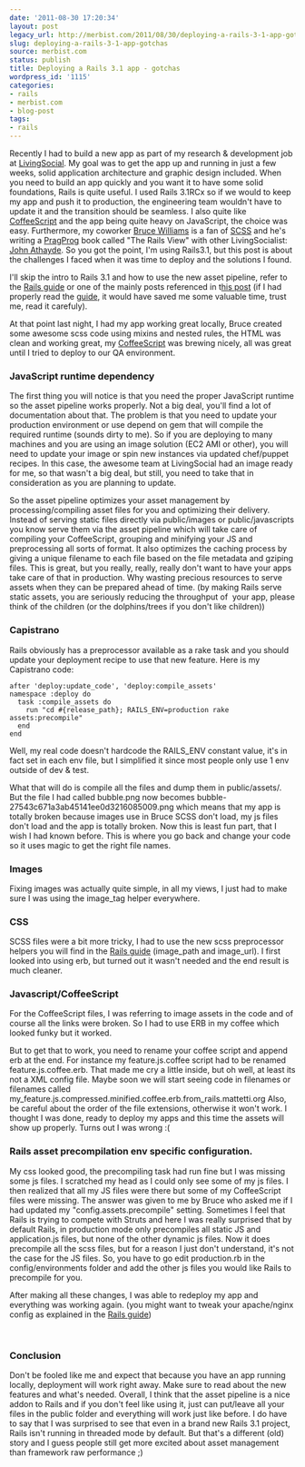 ```yaml
---
date: '2011-08-30 17:20:34'
layout: post
legacy_url: http://merbist.com/2011/08/30/deploying-a-rails-3-1-app-gotchas/
slug: deploying-a-rails-3-1-app-gotchas
source: merbist.com
status: publish
title: Deploying a Rails 3.1 app - gotchas
wordpress_id: '1115'
categories:
- rails
- merbist.com
- blog-post
tags:
- rails
---
```


Recently I had to build a new app as part of my research & development job at [LivingSocial](http://livingsocial.com). My goal was to get the app up and running in just a few weeks, solid application architecture and graphic design included.
When you need to build an app quickly and you want it to have some solid foundations, Rails is quite useful.
I used Rails 3.1RCx so if we would to keep my app and push it to production, the engineering team wouldn't have to update it and the transition should be seamless. I also quite like [CoffeeScript](http://jashkenas.github.com/coffee-script/) and the app being quite heavy on JavaScript, the choice was easy. Furthermore, my coworker [Bruce Williams](http://codefluency.com/) is a fan of [SCSS](http://sass-lang.com/) and he's writing a [PragProg](http://pragprog.com/) book called "The Rails View" with other LivingSocialist: [John Athayde](http://www.boboroshi.com/). So you got the point, I'm using Rails3.1, but this post is about the challenges I faced when it was time to deploy and the solutions I found.

I'll skip the intro to Rails 3.1 and how to use the new asset pipeline, refer to the [Rails guide](http://guides.rubyonrails.org/asset_pipeline.html) or one of the mainly posts referenced in t[his post](http://jasonrudolph.com/blog/2011/06/06/helpful-resources-for-upgrading-to-rails-3-1/) (if I had properly read the [guide](http://guides.rubyonrails.org/asset_pipeline.html), it would have saved me some valuable time, trust me, read it carefuly).

At that point last night, I had my app working great locally, Bruce created some awesome scss code using mixins and nested rules, the HTML was clean and working great, my [CoffeeScript](http://jashkenas.github.com/coffee-script/) was brewing nicely, all was great until I tried to deploy to our QA environment.


### JavaScript runtime dependency


The first thing you will notice is that you need the proper JavaScript runtime so the asset pipeline works properly. Not a big deal, you'll find a lot of documentation about that. The problem is that you need to update your production environment or use depend on gem that will compile the required runtime (sounds dirty to me). So if you are deploying to many machines and you are using an image solution (EC2 AMI or other), you will need to update your image or spin new instances via updated chef/puppet recipes. In this case, the awesome team at LivingSocial had an image ready for me, so that wasn't a big deal, but still, you need to take that in consideration as you are planning to update.

So the asset pipeline optimizes your asset management by processing/compiling asset files for you and optimizing their delivery. Instead of serving static files directly via public/images or public/javascripts you know serve them via the asset pipeline which will take care of compiling your CoffeeScript, grouping and minifying your JS and preprocessing all sorts of format. It also optimizes the caching process by giving a unique filename to each file based on the file metadata and gziping files. This is great, but you really, really, really don't want to have your apps take care of that in production. Why wasting precious resources to serve assets when they can be prepared ahead of time. (by making Rails serve static assets, you are seriously reducing the throughput of  your app, please think of the children (or the dolphins/trees if you don't like children))


### Capistrano


Rails obviously has a preprocessor available as a rake task and you should update your deployment recipe to use that new feature. Here is my Capistrano code:

    
    after 'deploy:update_code', 'deploy:compile_assets'
    namespace :deploy do
      task :compile_assets do
        run "cd #{release_path}; RAILS_ENV=production rake assets:precompile"
      end
    end


Well, my real code doesn't hardcode the RAILS_ENV constant value, it's in fact set in each env file, but I simplified it since most people only use 1 env outside of dev & test.

What that will do is compile all the files and dump them in public/assets/. But the file I had called bubble.png now becomes bubble-27543c671a3ab45141ee0d3216085009.png which means that my app is totally broken because images use in Bruce SCSS don't load, my js files don't load and the app is totally broken. Now this is least fun part, that I wish I had known before. This is where you go back and change your code so it uses magic to get the right file names.


### Images


Fixing images was actually quite simple, in all my views, I just had to make sure I was using the image_tag helper everywhere.


### CSS


SCSS files were a bit more tricky, I had to use the new scss preprocessor helpers you will find in the [Rails guide](http://guides.rubyonrails.org/asset_pipeline.html) (image_path and image_url). I first looked into using erb, but turned out it wasn't needed and the end result is much cleaner.


### Javascript/CoffeeScript


For the CoffeeScript files, I was referring to image assets in the code and of course all the links were broken. So I had to use ERB in my coffee which looked funky but it worked.

But to get that to work, you need to rename your coffee script and append erb at the end. For instance my feature.js.coffee script had to be renamed feature.js.coffee.erb. That made me cry a little inside, but oh well, at least its not a XML config file. Maybe soon we will start seeing code in filenames or filenames called my_feature.js.compressed.minified.coffee.erb.from_rails.mattetti.org
Also, be careful about the order of the file extensions, otherwise it won't work. I thought I was done, ready to deploy my apps and this time the assets will show up properly. Turns out I was wrong :(


### Rails asset precompilation env specific configuration.


My css looked good, the precompiling task had run fine but I was missing some js files. I scratched my head as I could only see some of my js files. I then realized that all my JS files were there but some of my CoffeeScript files were missing. The answer was given to me by Bruce who asked me if I had updated my "config.assets.precompile" setting. Sometimes I feel that Rails is trying to compete with Struts and here I was really surprised that by default Rails, in production mode only precompiles all static JS and application.js files, but none of the other dynamic js files. Now it does precompile all the scss files, but for a reason I just don't understand, it's not the case for the JS files. So, you have to go edit production.rb in the config/environments folder and add the other js files you would like Rails to precompile for you.

After making all these changes, I was able to redeploy my app and everything was working again. (you might want to tweak your apache/nginx config as explained in the [Rails guide](http://guides.rubyonrails.org/asset_pipeline.html))

 


### Conclusion


Don't be fooled like me and expect that because you have an app running locally, deployment will work right away. Make sure to read about the new features and what's needed. Overall, I think that the asset pipeline is a nice addon to Rails and if you don't feel like using it, just can put/leave all your files in the public folder and everything will work just like before. I do have to say that I was surprised to see that even in a brand new Rails 3.1 project, Rails isn't running in threaded mode by default. But that's a different (old) story and I guess people still get more excited about asset management than framework raw performance ;)

 

 

 
